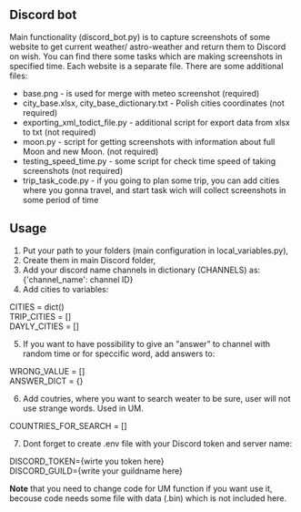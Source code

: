 <h2> Discord bot</h2>

Main functionality (discord_bot.py) is to capture screenshots of some website to get current weather/ astro-weather and return them to Discord on wish. You can find there some tasks which are making screenshots in specified time. Each website is a separate file. There are some additional files:

- base.png - is used for merge with meteo screenshot (required)
- city_base.xlsx, city_base_dictionary.txt - Polish cities coordinates (not required)
- exporting_xml_todict_file.py - additional script for export data from xlsx to txt (not required)
- moon.py - script for getting screenshots with information about full Moon and new Moon. (not required)
- testing_speed_time.py - some script for check time speed of taking screenshots (not required)
- trip_task_code.py - if you going to plan some trip, you can add cities where you gonna travel, and start task wich will collect screenshots in some period of time

<b><h2>Usage</h2></b>

1) Put your path to your folders (main configuration in local_variables.py),
2) Create them in main Discord folder, 
3) Add your discord name channels in dictionary (CHANNELS) as: {'channel_name': channel ID}
4) Add cities to variables:

CITIES = dict() <br>
TRIP_CITIES = [] <br>
DAYLY_CITIES = []

5) If you want to have possibility to give an "answer" to channel with random time or for speccific word, add answers to:

WRONG_VALUE = [] <br>
ANSWER_DICT = {}

6) Add coutries, where you want to search weater to be sure, user will not use strange words. Used in UM.

COUNTRIES_FOR_SEARCH = []

7) Dont forget to create .env file with your Discord token and server name:

DISCORD_TOKEN={wirte you token here}<br>
DISCORD_GUILD={write your guildname here}


<b>Note</b> that you need to change code for UM function if you want use it, becouse code needs some file with data (.bin) which is not included here. 


